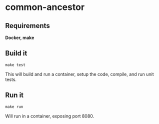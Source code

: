 # common-ancestor

## Requirements

**Docker, make**

## Build it

```shell
make test
```
This will build and run a container, setup the code, compile, and run unit tests.

## Run it

```shell
make run
```
Will run in a container, exposing port 8080.


